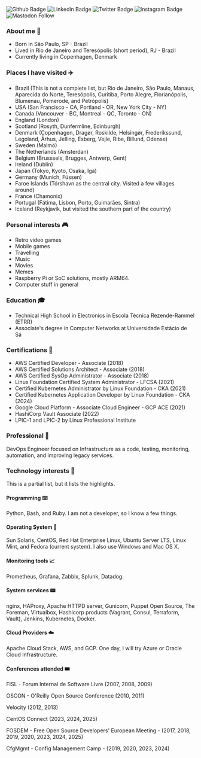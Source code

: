 
![Github Badge](https://img.shields.io/badge/-Github-000?style=flat-square&logo=Github&logoColor=white&link=https://github.com/neverping)
![Linkedin Badge](https://img.shields.io/badge/-LinkedIn-blue?style=flat-square&logo=Linkedin&logoColor=white&link=https://www.linkedin.com/in/neverping/)
![Twitter Badge](https://img.shields.io/badge/-Twitter-1ca0f1?style=flat-square&labelColor=1ca0f1&logo=twitter&logoColor=white&link=https://twitter.com/neverping)
![Instagram Badge](https://img.shields.io/badge/-instagram-red?link=https://www.instagram.com/neverping/)
![Mastodon Follow](https://img.shields.io/mastodon/follow/1148461)


### About me 👋

* Born in São Paulo, SP - Brazil
* Lived in Rio de Janeiro and Teresópolis (short period), RJ - Brazil
* Currently living in Copenhagen, Denmark

### Places I have visited ✈️

* Brazil (This is not a complete list, but Rio de Janeiro, São Paulo, Manaus, Aparecida do Norte, Teresópolis, Curitiba, Porto Alegre, Florianópolis, Blumenau, Pomerode, and Petrópolis)
* USA (San Francisco - CA, Portland - OR, New York City - NY)
* Canada (Vancouver - BC, Montreal - QC, Toronto - ON)
* England (London)
* Scotland (Rosyth, Dunfermline, Edinburgh)
* Denmark (Copenhagen, Dragør, Roskilde, Helsingør, Frederikssund, Legoland, Århus, Jelling, Esberg, Vejle, Ribe, Billund, Odense)
* Sweden (Malmö)
* The Netherlands (Amsterdan)
* Belgium (Brusssels, Brugges, Antwerp, Gent)
* Ireland (Dublin)
* Japan (Tokyo, Kyoto, Osaka, Iga)
* Germany (Munich, Füssen)
* Faroe Islands (Tórshavn as the central city. Visited a few villages around)
* France (Chamonix)
* Portugal (Fátima, Lisbon, Porto, Guimarães, Sintra)
* Iceland (Reykjavik, but visited the southern part of the country)

### Personal interests 🎮

* Retro video games
* Mobile games
* Travelling
* Music
* Movies
* Memes
* Raspberry Pi or SoC solutions, mostly ARM64.
* Computer stuff in general


### Education 🎓

* Technical High School in Electronics in Escola Técnica Rezende-Rammel (ETRR)
* Associate's degree in Computer Networks at Universidade Estácio de Sá


### Certifications 🧾
* AWS Certified Developer - Associate (2018)
* AWS Certified Solutions Architect - Associate (2018)
* AWS Certified SysOp Administrator - Associate (2018)
* Linux Foundation Certified System Administrator - LFCSA (2021)
* Certified Kubernetes Administrator by Linux Foundation - CKA (2021)
* Certified Kubernetes Application Developer by Linux Foundation - CKA (2024)
* Google Cloud Platform - Associate Cloud Engineer - GCP ACE (2021)
* HashiCorp Vault Associate (2022)
* LPIC-1 and LPIC-2 by Linux Professional Institute


### Professional 🏢

DevOps Engineer focused on Infrastructure as a code, testing, monitoring, automation, and improving legacy services.

### Technology interests 📡

This is a partial list, but it lists the highlights.

#### Programming ⌨️

Python, Bash, and Ruby. I am not a developer, so I know a few things.

#### Operating System 💽

Sun Solaris, CentOS, Red Hat Enterprise Linux, Ubuntu Server LTS, Linux Mint, and Fedora (current system).
I also use Windows and Mac OS X.

#### Monitoring tools 📈

Prometheus, Grafana, Zabbix, Splunk, Datadog.

#### System services 📟

nginx, HAProxy, Apache HTTPD server, Gunicorn, Puppet Open Source, The Foreman, Virtualbox, Hashicorp products (Vagrant, Consul, Terraform, Vault), Jenkins, Kubernetes, Docker.

#### Cloud Providers ☁️

Apache Cloud Stack, AWS, and GCP. One day, I will try Azure or Oracle Cloud Infrastructure.

#### Conferences attended 🎟

FISL - Forum Internal de Software Livre (2007, 2008, 2009)

OSCON - O'Reilly Open Source Conference (2010, 2011)

Velocity (2012, 2013)

CentOS Connect (2023, 2024, 2025)

FOSDEM - Free Open Source Developers' European Meeting - (2017, 2018, 2019, 2020, 2023, 2024, 2025)

CfgMgmt - Config Management Camp - (2019, 2020, 2023, 2024)
